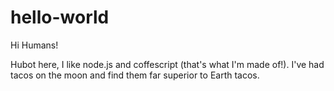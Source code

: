 # hello-world

Hi Humans!

Hubot here, I like node.js and coffescript (that's what I'm made of!).
I've had tacos on the moon and find them far superior to Earth tacos.
